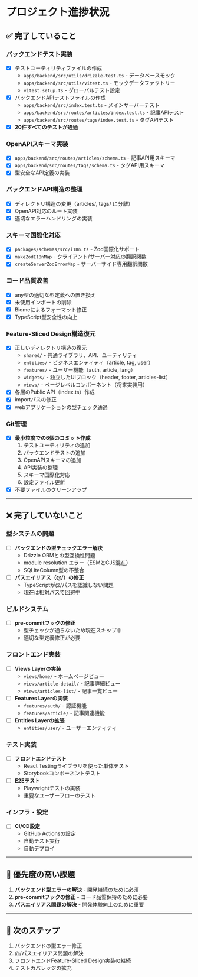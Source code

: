 # プロジェクト進捗状況

## ✅ 完了していること

### バックエンドテスト実装
- [x] テストユーティリティファイルの作成
  - `apps/backend/src/utils/drizzle-test.ts` - データベースモック
  - `apps/backend/src/utils/vitest.ts` - モックデータファクトリー
  - `vitest.setup.ts` - グローバルテスト設定
- [x] バックエンドAPIテストファイルの作成
  - `apps/backend/src/index.test.ts` - メインサーバーテスト
  - `apps/backend/src/routes/articles/index.test.ts` - 記事APIテスト
  - `apps/backend/src/routes/tags/index.test.ts` - タグAPIテスト
- [x] **20件すべてのテストが通過**

### OpenAPIスキーマ実装
- [x] `apps/backend/src/routes/articles/schema.ts` - 記事API用スキーマ
- [x] `apps/backend/src/routes/tags/schema.ts` - タグAPI用スキーマ
- [x] 型安全なAPI定義の実装

### バックエンドAPI構造の整理
- [x] ディレクトリ構造の変更（articles/, tags/ に分離）
- [x] OpenAPI対応のルート実装
- [x] 適切なエラーハンドリングの実装

### スキーマ国際化対応
- [x] `packages/schemas/src/i18n.ts` - Zod国際化サポート
- [x] `makeZodI18nMap` - クライアント/サーバー対応の翻訳関数
- [x] `createServerZodErrorMap` - サーバーサイド専用翻訳関数

### コード品質改善
- [x] any型の適切な型定義への置き換え
- [x] 未使用インポートの削除
- [x] Biomeによるフォーマット修正
- [x] TypeScript型安全性の向上

### Feature-Sliced Design構造復元
- [x] 正しいディレクトリ構造の復元
  - `shared/` - 共通ライブラリ、API、ユーティリティ
  - `entities/` - ビジネスエンティティ（article, tag, user）
  - `features/` - ユーザー機能（auth, article, lang）
  - `widgets/` - 独立したUIブロック（header, footer, articles-list）
  - `views/` - ページレベルコンポーネント（将来実装用）
- [x] 各層のPublic API（index.ts）作成
- [x] importパスの修正
- [x] webアプリケーションの型チェック通過

### Git管理
- [x] **最小粒度での6個のコミット作成**
  1. テストユーティリティの追加
  2. バックエンドテストの追加
  3. OpenAPIスキーマの追加
  4. API実装の整理
  5. スキーマ国際化対応
  6. 設定ファイル更新
- [x] 不要ファイルのクリーンアップ

---

## ❌ 完了していないこと

### 型システムの問題
- [ ] **バックエンドの型チェックエラー解決**
  - Drizzle ORMとの型互換性問題
  - module resolution エラー（ESMとCJS混在）
  - SQLiteColumn型の不整合
- [ ] **パスエイリアス（@/）の修正**
  - TypeScriptが@/パスを認識しない問題
  - 現在は相対パスで回避中

### ビルドシステム
- [ ] **pre-commitフックの修正**
  - 型チェックが通らないため現在スキップ中
  - 適切な型定義修正が必要

### フロントエンド実装
- [ ] **Views Layerの実装**
  - `views/home/` - ホームページビュー
  - `views/article-detail/` - 記事詳細ビュー
  - `views/articles-list/` - 記事一覧ビュー
- [ ] **Features Layerの実装**
  - `features/auth/` - 認証機能
  - `features/article/` - 記事関連機能
- [ ] **Entities Layerの拡張**
  - `entities/user/` - ユーザーエンティティ

### テスト実装
- [ ] **フロントエンドテスト**
  - React Testingライブラリを使った単体テスト
  - Storybookコンポーネントテスト
- [ ] **E2Eテスト**
  - Playwrightテストの実装
  - 重要なユーザーフローのテスト

### インフラ・設定
- [ ] **CI/CD設定**
  - GitHub Actionsの設定
  - 自動テスト実行
  - 自動デプロイ

---

## 🚨 優先度の高い課題

1. **バックエンド型エラーの解決** - 開発継続のために必須
2. **pre-commitフックの修正** - コード品質保持のために必要
3. **パスエイリアス問題の解決** - 開発体験向上のために重要

---

## 📝 次のステップ

1. バックエンドの型エラー修正
2. @/パスエイリアス問題の解決
3. フロントエンドFeature-Sliced Design実装の継続
4. テストカバレッジの拡充
